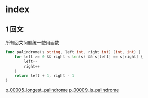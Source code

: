 

# index
## 1 回文

所有回文问题统一使用函数
```go
func palindrome(s string, left int, right int) (int, int) {
	for left >= 0 && right < len(s) && s[left] == s[right] {
		left--
		right++
	}
	return left + 1, right - 1
}
```

[p_00005_longest_palindrome](problems/p_00005_longest_palindrome)
[p_00009_is_palindrome](problems/p_00009_is_palindrome)

